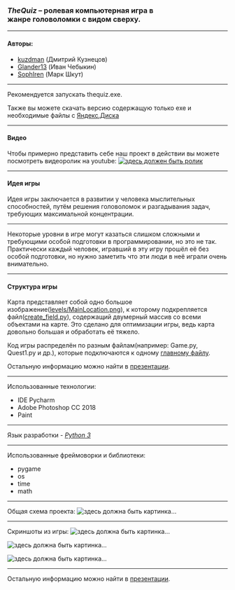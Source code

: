 ### _TheQuiz_ – ролевая компьютерная игра в жанре головоломки с видом сверху. 
****
#### Авторы:
* [kuzdman](https://github.com/kuzdman) (Дмитрий Кузнецов)
* [Glander13](https://github.com/Glander13) (Иван Чебыкин)
* [SophIren](https://github.com/SophIren) (Марк Шкут)
****
Рекомендуется запускать thequiz.exe.

Также вы можете скачать версию содержащую только exe и необходимые файлы 
с [Яндекс.Диска](https://yadi.sk/d/RHstX60MfKByKA)
****
#### Видео
Чтобы примерно представить себе наш проект в действии вы можете посмотреть видеоролик на youtube:
[![здесь должен быть ролик](https://upload.wikimedia.org/wikipedia/commons/thumb/b/b8/YouTube_Logo_2017.svg/512px-YouTube_Logo_2017.svg.png)](https://youtu.be/VA0tBxHlNO4)
****
#### Идея игры
Идея игры заключается в развитии у человека мыслительных способностей, путём 
решения головоломок и разгадывания задач, требующих максимальной концентрации.
****
Некоторые уровни в игре могут казаться слишком сложными и требующими особой подготовки в 
программировании, но это не так. Практически каждый человек, игравший в эту игру прошёл её без 
особой подготовки, но нужно заметить что эти люди в неё играли очень внимательно.
****
#### Структура игры
Карта представляет собой одно большое изображение([levels/MainLocation.png](https://github.com/CicadaInc/thequiz/blob/master/levels/MainLocation.png)), к которому 
подкрепляется файл([create_field.py](https://github.com/CicadaInc/thequiz/blob/master/create_field.py)), содержащий двумерный массив со всеми объектами на карте. 
Это сделано для оптимизации игры, 
ведь карта довольно большая и обработать её тяжело.

Код игры распределён по разным файлам(например: Game.py, Quest1.py и др.), которые подключаются к одному [главному файлу](https://github.com/CicadaInc/thequiz/blob/master/Main.py).

Остальную информацию можно найти в [презентации](https://github.com/CicadaInc/thequiz/blob/master/presentation.pptx).
****
Использованные технологии:
* IDE Pycharm
* Adobe Photoshop CC 2018
* Paint
****
Язык разработки - _[Python 3](https://www.python.org)_
****
Использованные фреймоворки и библиотеки:
* pygame
* os
* time
* math
****
Общая схема проекта:
![здесь должна быть картинка...](https://image.prntscr.com/image/Y7pQkjVVTLmsT_hG2Gi7Gw.png)
****
Скриншоты из игры:
![здесь должна быть картинка...](https://image.prntscr.com/image/Lh2wJ0b6QmOeVLTyfsNcyA.png)

![здесь должна быть картинка...](https://image.prntscr.com/image/oDgSOvrdQAO-QkU4P5Mfjw.png)

![здесь должна быть картинка...](https://image.prntscr.com/image/AaaynEYDTAygs9Z74P78Ig.png)
****
Остальную информацию можно найти в [презентации](https://github.com/CicadaInc/thequiz/blob/master/presentation.pptx).

